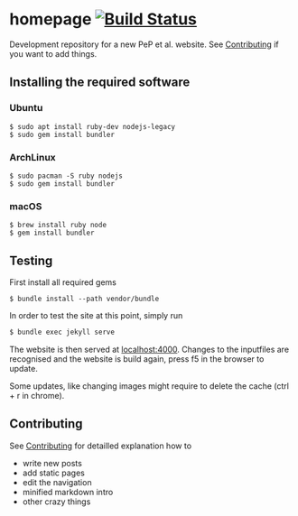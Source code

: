 homepage [![Build Status](https://travis-ci.org/pep-dortmund/homepage.svg?branch=master)](https://travis-ci.org/pep-dortmund/homepage)
=====================

Development repository for a new PeP et al. website.
See [Contributing](CONTRIBUTING.md) if you want to add things.


## Installing the required software

### Ubuntu

```
$ sudo apt install ruby-dev nodejs-legacy
$ sudo gem install bundler
```

### ArchLinux

```
$ sudo pacman -S ruby nodejs
$ sudo gem install bundler
```

### macOS
```
$ brew install ruby node
$ gem install bundler
```


## Testing

First install all required gems
```
$ bundle install --path vendor/bundle
```

In order to test the site at this point, simply run

```bash
$ bundle exec jekyll serve
```
The website is then served at [localhost:4000](http://localhost:4000).
Changes to the inputfiles are recognised and the website is build again,
press f5 in the browser to update.

Some updates, like changing images might require to delete the cache (ctrl + r in chrome).


## Contributing

See [Contributing](CONTRIBUTING.md) for detailled explanation how to
- write new posts
- add static pages
- edit the navigation
- minified markdown intro
- other crazy things
